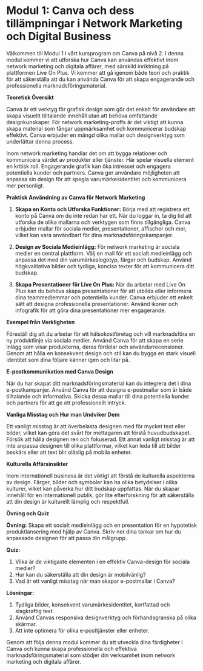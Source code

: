 # **Modul 1: Canva och dess tillämpningar i Network Marketing och Digital Business**

Välkommen till Modul 1 i vårt kursprogram om Canva på nivå 2. I denna modul kommer vi att utforska hur Canva kan användas effektivt inom network marketing och digitala affärer, med särskild inriktning på plattformen Live On Plus. Vi kommer att gå igenom både teori och praktik för att säkerställa att du kan använda Canva för att skapa engagerande och professionella marknadsföringsmaterial.

**Teoretisk Översikt**

Canva är ett verktyg för grafisk design som gör det enkelt för användare att skapa visuellt tilltalande innehåll utan att behöva omfattande designkunskaper. För network marketing-proffs är det viktigt att kunna skapa material som fångar uppmärksamhet och kommunicerar budskap effektivt. Canva erbjuder en mängd olika mallar och designverktyg som underlättar denna process.

Inom network marketing handlar det om att bygga relationer och kommunicera värdet av produkter eller tjänster. Här spelar visuella element en kritisk roll. Engagerande grafik kan öka intresset och engagera potentiella kunder och partners. Canva ger användare möjligheten att anpassa sin design för att spegla varumärkesidentitet och kommunicera mer personligt.

**Praktisk Användning av Canva för Network Marketing**

1. **Skapa en Konto och Utforska Funktioner:**
   Börja med att registrera ett konto på Canva om du inte redan har ett. När du loggar in, ta dig tid att utforska de olika mallarna och verktygen som finns tillgängliga. Canva erbjuder mallar för sociala medier, presentationer, affischer och mer, vilket kan vara användbart för dina marknadsföringskampanjer.

2. **Design av Sociala Medieinlägg:**
   För network marketing är sociala medier en central plattform. Välj en mall för ett socialt medieinlägg och anpassa det med din varumärkeslogotyp, färger och budskap. Använd högkvalitativa bilder och tydliga, koncisa texter för att kommunicera ditt budskap.

3. **Skapa Presentationer för Live On Plus:**
   När du arbetar med Live On Plus kan du behöva skapa presentationer för att utbilda eller informera dina teammedlemmar och potentiella kunder. Canva erbjuder ett enkelt sätt att designa professionella presentationer. Använd ikoner och infografik för att göra dina presentationer mer engagerande.

**Exempel från Verkligheten**

Föreställ dig att du arbetar för ett hälsokostföretag och vill marknadsföra en ny produktlinje via sociala medier. Använd Canva för att skapa en serie inlägg som visar produkterna, deras fördelar och användarrecensioner. Genom att hålla en konsekvent design och stil kan du bygga en stark visuell identitet som dina följare känner igen och litar på.

**E-postkommunikation med Canva Design**

När du har skapat ditt marknadsföringsmaterial kan du integrera det i dina e-postkampanjer. Använd Canva för att designa e-postmallar som är både tilltalande och informativa. Skicka dessa mallar till dina potentiella kunder och partners för att ge ett professionellt intryck.

**Vanliga Misstag och Hur man Undviker Dem**

Ett vanligt misstag är att överbelasta designen med för mycket text eller bilder, vilket kan göra det svårt för mottagaren att förstå huvudbudskapet. Försök att hålla designen ren och fokuserad. Ett annat vanligt misstag är att inte anpassa designen till olika plattformar, vilket kan leda till att bilder beskärs eller att text blir oläslig på mobila enheter.

**Kulturella Affärsinsikter**

Inom internationell business är det viktigt att förstå de kulturella aspekterna av design. Färger, bilder och symboler kan ha olika betydelser i olika kulturer, vilket kan påverka hur ditt budskap uppfattas. När du skapar innehåll för en internationell publik, gör lite efterforskning för att säkerställa att din design är kulturellt lämplig och respektfull.

**Övning och Quiz**

**Övning:** Skapa ett socialt medieinlägg och en presentation för en hypotetisk produktlansering med hjälp av Canva. Skriv ner dina tankar om hur du anpassade designen för att passa din målgrupp.

**Quiz:**
1. Vilka är de viktigaste elementen i en effektiv Canva-design för sociala medier?
2. Hur kan du säkerställa att din design är mobilvänlig?
3. Vad är ett vanligt misstag när man skapar e-postmallar i Canva?

**Lösningar:**
1. Tydliga bilder, konsekvent varumärkesidentitet, kortfattad och slagkraftig text.
2. Använd Canvas responsiva designverktyg och förhandsgranska på olika skärmar.
3. Att inte optimera för olika e-posttjänster eller enheter.

Genom att följa denna modul kommer du att utveckla dina färdigheter i Canva och kunna skapa professionella och effektiva marknadsföringsmaterial som stödjer din verksamhet inom network marketing och digitala affärer.